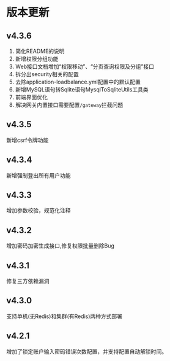 # 版本更新
## v4.3.6 

1. 简化README的说明
2. 新增权限分组功能
3. Web接口文档增加“权限移动”、“分页查询权限及分组”接口
4. 拆分出security相关的配置
5. 去除application-loadbalance.yml配置中的默认配置
6. 新增MySQL语句转Sqlite语句MysqlToSqliteUtils工具类
7. 前端界面优化
8. 解决网关内置接口需要配置`/gateway`拦截问题

## v4.3.5

新增csrf令牌功能

## v4.3.4

新增强制登出所有用户功能

## v4.3.3

增加参数校验，规范化注释

## v4.3.2

增加密码加密生成接口,修复权限批量删除Bug

## v4.3.1

修复三方依赖漏洞

## v4.3.0

支持单机(无Redis)和集群(有Redis)两种方式部署

## v4.2.1

增加了锁定账户输入密码错误次数配置，并支持配置自动解锁时间。